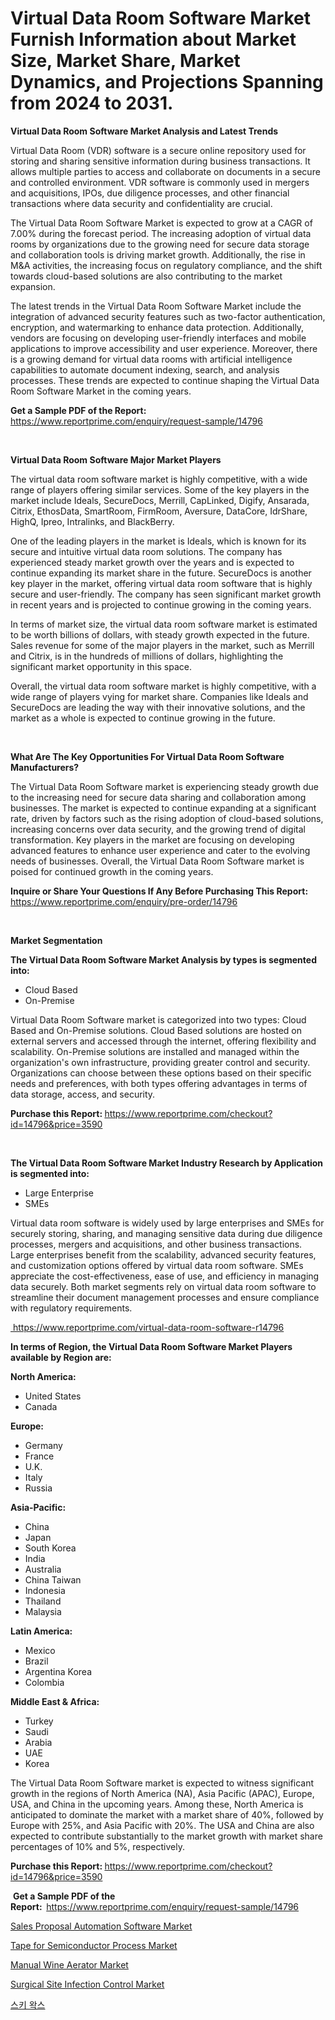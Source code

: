 <p><h1>Virtual Data Room Software Market Furnish Information about Market Size, Market Share, Market Dynamics, and Projections Spanning from 2024 to 2031.</h1></p><p><strong>Virtual Data Room Software Market Analysis and Latest Trends</strong></p>
<p><p>Virtual Data Room (VDR) software is a secure online repository used for storing and sharing sensitive information during business transactions. It allows multiple parties to access and collaborate on documents in a secure and controlled environment. VDR software is commonly used in mergers and acquisitions, IPOs, due diligence processes, and other financial transactions where data security and confidentiality are crucial.</p><p>The Virtual Data Room Software Market is expected to grow at a CAGR of 7.00% during the forecast period. The increasing adoption of virtual data rooms by organizations due to the growing need for secure data storage and collaboration tools is driving market growth. Additionally, the rise in M&A activities, the increasing focus on regulatory compliance, and the shift towards cloud-based solutions are also contributing to the market expansion.</p><p>The latest trends in the Virtual Data Room Software Market include the integration of advanced security features such as two-factor authentication, encryption, and watermarking to enhance data protection. Additionally, vendors are focusing on developing user-friendly interfaces and mobile applications to improve accessibility and user experience. Moreover, there is a growing demand for virtual data rooms with artificial intelligence capabilities to automate document indexing, search, and analysis processes. These trends are expected to continue shaping the Virtual Data Room Software Market in the coming years.</p></p>
<p><strong>Get a Sample PDF of the Report:&nbsp;</strong> <a href="https://www.reportprime.com/enquiry/request-sample/14796">https://www.reportprime.com/enquiry/request-sample/14796</a></p>
<p>&nbsp;</p>
<p><strong>Virtual Data Room Software Major Market Players</strong></p>
<p><p>The virtual data room software market is highly competitive, with a wide range of players offering similar services. Some of the key players in the market include Ideals, SecureDocs, Merrill, CapLinked, Digify, Ansarada, Citrix, EthosData, SmartRoom, FirmRoom, Aversure, DataCore, IdrShare, HighQ, Ipreo, Intralinks, and BlackBerry.</p><p>One of the leading players in the market is Ideals, which is known for its secure and intuitive virtual data room solutions. The company has experienced steady market growth over the years and is expected to continue expanding its market share in the future. SecureDocs is another key player in the market, offering virtual data room software that is highly secure and user-friendly. The company has seen significant market growth in recent years and is projected to continue growing in the coming years.</p><p>In terms of market size, the virtual data room software market is estimated to be worth billions of dollars, with steady growth expected in the future. Sales revenue for some of the major players in the market, such as Merrill and Citrix, is in the hundreds of millions of dollars, highlighting the significant market opportunity in this space.</p><p>Overall, the virtual data room software market is highly competitive, with a wide range of players vying for market share. Companies like Ideals and SecureDocs are leading the way with their innovative solutions, and the market as a whole is expected to continue growing in the future.</p></p>
<p>&nbsp;</p>
<p><strong>What Are The Key Opportunities For Virtual Data Room Software Manufacturers?</strong></p>
<p><p>The Virtual Data Room Software market is experiencing steady growth due to the increasing need for secure data sharing and collaboration among businesses. The market is expected to continue expanding at a significant rate, driven by factors such as the rising adoption of cloud-based solutions, increasing concerns over data security, and the growing trend of digital transformation. Key players in the market are focusing on developing advanced features to enhance user experience and cater to the evolving needs of businesses. Overall, the Virtual Data Room Software market is poised for continued growth in the coming years.</p></p>
<p><strong>Inquire or Share Your Questions If Any Before Purchasing This Report:</strong> <a href="https://www.reportprime.com/enquiry/pre-order/14796">https://www.reportprime.com/enquiry/pre-order/14796</a></p>
<p>&nbsp;</p>
<p><strong>Market Segmentation</strong></p>
<p><strong>The Virtual Data Room Software Market Analysis by types is segmented into:</strong></p>
<p><ul><li>Cloud Based</li><li>On-Premise</li></ul></p>
<p><p>Virtual Data Room Software market is categorized into two types: Cloud Based and On-Premise solutions. Cloud Based solutions are hosted on external servers and accessed through the internet, offering flexibility and scalability. On-Premise solutions are installed and managed within the organization's own infrastructure, providing greater control and security. Organizations can choose between these options based on their specific needs and preferences, with both types offering advantages in terms of data storage, access, and security.</p></p>
<p><strong>Purchase this Report:&nbsp;</strong><a href="https://www.reportprime.com/checkout?id=14796&price=3590">https://www.reportprime.com/checkout?id=14796&price=3590</a></p>
<p>&nbsp;</p>
<p><strong>The Virtual Data Room Software Market Industry Research by Application is segmented into:</strong></p>
<p><ul><li>Large Enterprise</li><li>SMEs</li></ul></p>
<p><p>Virtual data room software is widely used by large enterprises and SMEs for securely storing, sharing, and managing sensitive data during due diligence processes, mergers and acquisitions, and other business transactions. Large enterprises benefit from the scalability, advanced security features, and customization options offered by virtual data room software. SMEs appreciate the cost-effectiveness, ease of use, and efficiency in managing data securely. Both market segments rely on virtual data room software to streamline their document management processes and ensure compliance with regulatory requirements.</p></p>
<p><a href="https://www.reportprime.com/virtual-data-room-software-r14796">&nbsp;https://www.reportprime.com/virtual-data-room-software-r14796</a></p>
<p><strong>In terms of Region, the Virtual Data Room Software Market Players available by Region are:</strong></p>
<p>
    <p> <strong> North America: </strong>
        <ul>
            <li>United States</li>
            <li>Canada</li>
        </ul>
        </p> 
    <p> <strong> Europe: </strong>
        <ul>
            <li>Germany</li>
            <li>France</li>
            <li>U.K.</li>
            <li>Italy</li>
            <li>Russia</li>
        </ul>
        </p> 
    <p> <strong> Asia-Pacific: </strong>
        <ul>
            <li>China</li>
            <li>Japan</li>
            <li>South Korea</li>
            <li>India</li>
            <li>Australia</li>
            <li>China Taiwan</li>
            <li>Indonesia</li>
            <li>Thailand</li>
            <li>Malaysia</li>
        </ul>
        </p> 
    <p> <strong> Latin America: </strong>
        <ul>
            <li>Mexico</li>
            <li>Brazil</li>
            <li>Argentina Korea</li>
            <li>Colombia</li>
        </ul>
        </p> 
    <p> <strong> Middle East & Africa: </strong>
        <ul>
            <li>Turkey</li>
            <li>Saudi</li>
            <li>Arabia</li>
            <li>UAE</li>
            <li>Korea</li>
        </ul>
    </p>
    </p>
<p><p>The Virtual Data Room Software market is expected to witness significant growth in the regions of North America (NA), Asia Pacific (APAC), Europe, USA, and China in the upcoming years. Among these, North America is anticipated to dominate the market with a market share of 40%, followed by Europe with 25%, and Asia Pacific with 20%. The USA and China are also expected to contribute substantially to the market growth with market share percentages of 10% and 5%, respectively.</p></p>
<p><strong>Purchase this Report: </strong><a href="https://www.reportprime.com/checkout?id=14796&price=3590">https://www.reportprime.com/checkout?id=14796&price=3590</a></p>
<p>&nbsp;<strong>Get a Sample PDF of the Report:&nbsp;&nbsp;</strong><a href="https://www.reportprime.com/enquiry/request-sample/14796">https://www.reportprime.com/enquiry/request-sample/14796</a></p>
<p><strong></strong></p>
<p><p><a href="https://github.com/Krish2023na/Market-Research-Report-List-5/blob/main/sales-proposal-automation-software-market.md">Sales Proposal Automation Software Market</a></p><p><a href="https://medium.com/@jackiegrady1910/tape-for-semiconductor-process-market-investigation-industry-evolution-and-forecast-till-2031-08f3917b93a9">Tape for Semiconductor Process Market</a></p><p><a href="https://medium.com/@jackiegrady1910/manual-wine-aerator-market-size-share-analysis-growth-trends-forecasts-2024-2031-e7dc82d827e5">Manual Wine Aerator Market</a></p><p><a href="https://issuu.com/reportprime-2/docs/surgical-site-infection-control-market-size-2030.p">Surgical Site Infection Control Market</a></p><p><a href="https://medium.com/@deonnorh89/2031%EB%85%84%EA%B9%8C%EC%A7%80%EC%9D%98-%EC%8A%A4%ED%82%A4-%EC%99%81%EC%8A%A4-%EC%8B%9C%EC%9E%A5-%EC%A0%90%EC%9C%A0%EC%9C%A8%EA%B3%BC-%EA%B2%BD%EC%9F%81-%ED%99%98%EA%B2%BD%EC%97%90-%EB%8C%80%ED%95%9C-%ED%86%B5%EC%B0%B0%EB%A0%A5-ae90346800fa">스키 왁스</a></p></p>